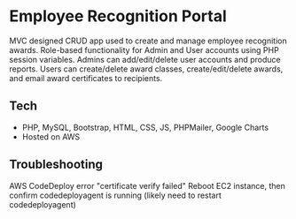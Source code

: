 # Employee Recognition Portal

MVC designed CRUD app used to create and manage employee recognition awards. Role-based functionality for Admin and User accounts using PHP session variables. Admins can add/edit/delete user accounts and produce reports. Users can create/delete award classes, create/edit/delete awards, and email award certificates to recipients. 

## Tech
* PHP, MySQL, Bootstrap, HTML, CSS, JS, PHPMailer, Google Charts
* Hosted on AWS

## Troubleshooting
AWS CodeDeploy error "certificate verify failed"
	Reboot EC2 instance, then confirm codedeployagent is running (likely need to restart codedeployagent)




